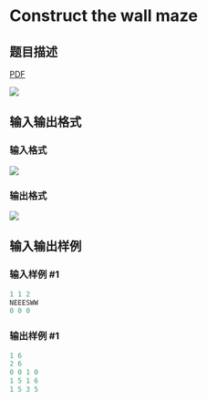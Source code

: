 # Construct the wall maze

## 题目描述

[problemUrl]: https://uva.onlinejudge.org/index.php?option=com_onlinejudge&Itemid=8&category=22&page=show_problem&problem=1991

[PDF](https://uva.onlinejudge.org/external/110/p11050.pdf)

![](https://cdn.luogu.com.cn/upload/vjudge_pic/UVA11050/edd645ead71812ebc99df4c39ba66d5e78f1c4bc.png)

## 输入输出格式

### 输入格式

![](https://cdn.luogu.com.cn/upload/vjudge_pic/UVA11050/798a7fcdafeca30420f6a6d0e5c990144b4266c1.png)

### 输出格式

![](https://cdn.luogu.com.cn/upload/vjudge_pic/UVA11050/0cf7e7871b3ca35b66b593cb78e5f9f51947ee7a.png)

## 输入输出样例

### 输入样例 #1

```cpp
1 1 2
NEEESWW
0 0 0
```


### 输出样例 #1

```cpp
1 6
2 6
0 0 1 0
1 5 1 6
1 5 3 5
```


